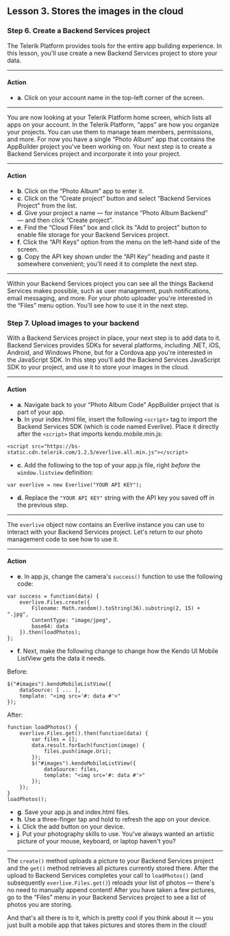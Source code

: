 ## Lesson 3. Stores the images in the cloud

### Step 6. Create a Backend Services project

The Telerik Platform provides tools for the entire app building experience. In this lesson, you'll use create a new Backend Services project to store your data.

<hr data-action="start" />

#### Action

* **a**. Click on your account name in the top-left corner of the screen.

<hr data-action="end" />

You are now looking at your Telerik Platform home screen, which lists all apps on your account. In the Telerik Platform, “apps” are how you organize your projects. You can use them to manage team members, permissions, and more. For now you have a single “Photo Album” app that contains the AppBuilder project you've been working on. Your next step is to create a Backend Services project and incorporate it into your project.

<hr data-action="start" />

#### Action

* **b**. Click on the “Photo Album” app to enter it.
* **c**. Click on the “Create project” button and select “Backend Services Project” from the list. 
* **d**. Give your project a name — for instance “Photo Album Backend” — and then click “Create project”.
* **e**. Find the “Cloud Files” box and click its "Add to project" button to enable file storage for your Backend Services project.
* **f**. Click the “API Keys” option from the menu on the left-hand side of the screen.
* **g**. Copy the API key shown under the “API Key” heading and paste it somewhere convenient; you'll need it to complete the next step.

<hr data-action="end" />

Within your Backend Services project you can see all the things Backend Services makes possible, such as user management, push notifications, email messaging, and more. For your photo uploader you're interested in the “Files” menu option. You'll see how to use it in the next step.

### Step 7. Upload images to your backend

With a Backend Services project in place, your next step is to add data to it. Backend Services provides SDKs for several platforms, including .NET, iOS, Android, and Windows Phone, but for a Cordova app you're interested in the JavaScript SDK. In this step you'll add the Backend Services JavaScript SDK to your project, and use it to store your images in the cloud.

<hr data-action="start" />

#### Action

* **a**. Navigate back to your “Photo Album Code” AppBuilder project that is part of your app. 
* **b**. In your index.html file, insert the following `<script>` tag to import the Backend Services SDK (which is code named Everlive). Place it directly after the `<script>` that imports kendo.mobile.min.js:
```
<script src="https://bs-static.cdn.telerik.com/1.2.5/everlive.all.min.js"></script>
```
* **c**. Add the following to the top of your app.js file, right *before* the `window.listview` definition:
```
var everlive = new Everlive("YOUR API KEY");
```
* **d.** Replace the `"YOUR API KEY"` string with the API key you saved off in the previous step.

<hr data-action="end" />

The `everlive` object now contains an Everlive instance you can use to interact with your Backend Services project. Let's return to our photo management code to see how to use it.

<hr data-action="start" />

#### Action

* **e**. In app.js, change the camera's `success()` function to use the following code:
```
var success = function(data) {
    everlive.Files.create({
        Filename: Math.random().toString(36).substring(2, 15) + ".jpg",
        ContentType: "image/jpeg",
        base64: data
    }).then(loadPhotos);
};
```
* **f**. Next, make the following change to change how the Kendo UI Mobile ListView gets the data it needs.

Before:
```
$("#images").kendoMobileListView({
    dataSource: [ ... ],
    template: "<img src='#: data #'>"
});
```
After:
```
function loadPhotos() {
    everlive.Files.get().then(function(data) {
        var files = [];
        data.result.forEach(function(image) {
            files.push(image.Uri);
        });
        $("#images").kendoMobileListView({
            dataSource: files,
            template: "<img src='#: data #'>"
        });
    });
}
loadPhotos();
```

* **g**. Save your app.js and index.html files.
* **h**. Use a three-finger tap and hold to refresh the app on your device.
* **i**. Click the add button on your device.
* **j**. Put your photography skills to use. You've always wanted an artistic picture of your mouse, keyboard, or laptop haven't you?

<hr data-action="end" />

The `create()` method uploads a picture to your Backend Services project and the `get()` method retrieves all pictures currently stored there. After the upload to Backend Services completes your call to `loadPhotos()` (and subsequently `everlive.Files.get()`) reloads your list of photos — there's no need to manually append content! After you have taken a few pictures, go to the “Files” menu in your Backend Services project to see a list of photos you are storing.

And that's all there is to it, which is pretty cool if you think about it — you just built a mobile app that takes pictures and stores them in the cloud!
